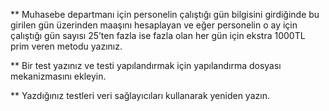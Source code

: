 ** Muhasebe departmanı için personelin çalıştığı gün bilgisini girdiğinde bu girilen gün üzerinden maaşını
hesaplayan ve eğer personelin o ay için çalıştığı gün sayısı 25’ten fazla ise fazla olan her gün için ekstra
1000TL prim veren metodu yazınız.

** Bir test yazınız ve testi yapılandırmak için yapılandırma dosyası mekanizmasını ekleyin.

** Yazdığınız testleri veri sağlayıcıları kullanarak yeniden yazın.


